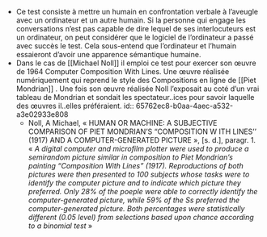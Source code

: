 - Ce test consiste à mettre un humain en confrontation verbale à l’aveugle avec un ordinateur et un autre humain. Si la personne qui engage les conversations n’est pas capable de dire lequel de ses interlocuteurs est un ordinateur, on peut considérer que le logiciel de l’ordinateur a passé avec succès le test. Cela sous-entend que l’ordinateur et l’humain essaieront d’avoir une apparence sémantique humaine.
- Dans le cas de [[Michael Noll]] il emploi ce test pour exercer son œuvre de 1964 Computer Composition With Lines. Une œuvre réalisée numériquement qui reprend le style des Compositions en ligne de [[Piet Mondrian]] . Une fois son œuvre réalisée Noll l’exposait au coté d’un vrai tableau de Mondrian et sondait les spectateur..ices pour savoir laquelle des œuvres il..elles préféraient.
  id:: 65762ec8-b0aa-4aec-a532-a3e02933e808
	- Noll, A Michael, « HUMAN OR MACHINE: A SUBJECTIVE COMPARISON OF PIET MONDRIAN’S “COMPOSITION W ITH LINES’’ (1917) AND A
	  COMPUTER-GENERATED PICTURE », [s. d.], paragr. 1. « *A digital computer and microfilm plotter were used to produce a semirandom picture similar in composition to Piet Mondrian’s painting “Composition With Lines” (1917). Reproductions of both pictures were then presented to 100 subjects whose tasks were to identify the computer picture and to indicate which picture they preferred. Only 28% of the poeple were able to correctly identify the computer-generated picture, while 59% of the Ss preferred the computer-generated picture. Both percentages were statistically different (0.05 level) from selections based upon chance according to a binomial test* »